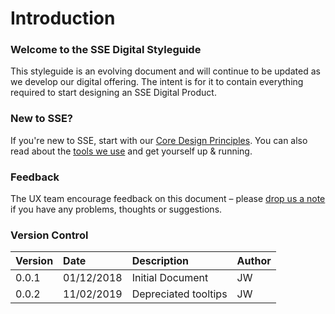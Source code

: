 # Introduction

### Welcome to the SSE Digital Styleguide

This styleguide is an evolving document and will continue to be updated as we develop our digital offering. The intent is for it to contain everything required to start designing an SSE Digital Product.

### New to SSE?

If you're new to SSE, start with our [Core Design Principles](sse-digital-styleguide/our-core-ux-principles.md). You can also read about the [tools we use](sse-digital-styleguide/our-tools/) and get yourself up & running.

### Feedback

The UX team encourage feedback on this document – please [drop us a note](mailto:ux@sse.com) if you have any problems, thoughts or suggestions.

### Version Control

| Version | Date | Description | Author |
| :--- | :--- | :--- | :--- |
| 0.0.1 | 01/12/2018 | Initial Document | JW |
| 0.0.2 | 11/02/2019 | Depreciated tooltips | JW |

